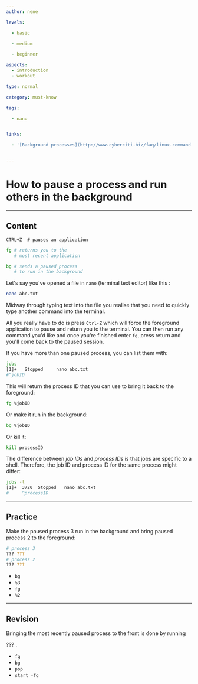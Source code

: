 ```yaml
---
author: nene

levels:

  - basic

  - medium

  - beginner

aspects:
  - introduction
  - workout

type: normal

category: must-know

tags:

  - nano


links:

  - '[Background processes](http://www.cyberciti.biz/faq/linux-command-line-run-in-background/){website}'


---
```


# How to pause a process and run others in the background

---
## Content

```
CTRL+Z  # pauses an application
```
```bash
fg # returns you to the
   # most recent application

bg # sends a paused process
   # to run in the background
```
Let's say you've opened a file in `nano` (terminal text editor) like this :
```bash
nano abc.txt
```

Midway through typing text into the file you realise that you need to quickly type another command into the terminal. 

All you really have to do is press `Ctrl-Z` which will force the foreground application to pause and return you to the terminal. You can then run any command you'd like and once you're finished enter `fg`, press return and you'll come back to the paused session.


If you have more than one paused process, you can list them with:
```bash
jobs
[1]+   Stopped     nano abc.txt
#^jobID
```
This will return the process ID that you can use to bring it back to the foreground:
```bash
fg %jobID
```
Or make it run in the background:
```bash
bg %jobID
```
Or kill it:
```bash
kill processID
```
The difference between *job IDs* and *process IDs* is that jobs are specific to a shell. Therefore, the job ID and process ID for the same process might differ:
```bash
jobs -l
[1]+  3720  Stopped   nano abc.txt 
#     ^processID
```

---
## Practice

Make the paused process 3 run in the background and bring paused process 2 to the foreground:
```bash
# process 3
??? ??? 
# process 2
??? ??? 
```

* `bg`
* `%3`
* `fg`
* `%2`

---
## Revision

Bringing the most recently paused process to the front is done by running 

??? .


* `fg`
* `bg`
* `pop`
* `start -fg`

 
 
